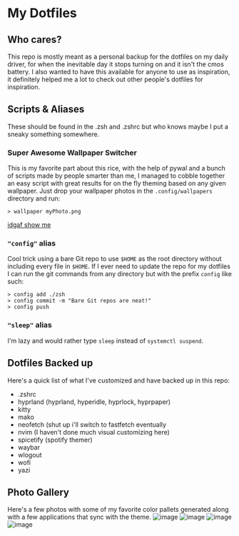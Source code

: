 # My Dotfiles 
## Who cares?
This repo is mostly meant as a personal backup for the dotfiles on my daily driver, for when the inevitable day it stops turning on and it isn't the cmos battery. I also wanted to have this available for anyone to use as inspiration, it definitely helped me a lot to check out other people's dotfiles for inspiration.

## Scripts & Aliases
These should be found in the .zsh and .zshrc but who knows maybe I put a sneaky something somewhere.
### Super Awesome Wallpaper Switcher
This is my favorite part about this rice, with the help of pywal and a bunch of scripts made by people smarter than me, I managed to cobble together an easy script with great results for on the fly theming based on any given wallpaper. Just drop your wallpaper photos in the ```.config/wallpapers``` directory and run:
```
> wallpaper myPhoto.png
```
[idgaf show me](#photo-gallery)

### ```"config"``` alias
Cool trick using a bare Git repo to use ```$HOME``` as the root directory without including every file in ```$HOME```. If I ever need to update the repo for my dotfiles I can run the git commands from any directory but with the prefix ```config``` like such:
```
> config add ./zsh
> config commit -m "Bare Git repos are neat!"
> config push
```
### ```"sleep"``` alias
I'm lazy and would rather type ```sleep``` instead of ```systemctl suspend```.


## Dotfiles Backed up
Here's a quick list of what I've customized and have backed up in this repo:
- .zshrc
- hyprland (hyprland, hyperidle, hyprlock, hyprpaper)
- kitty
- mako
- neofetch (shut up i'll switch to fastfetch eventually
- nvim (I haven't done much visual customizing here)
- spicetify (spotify themer)
- waybar
- wlogout
- wofi
- yazi

## Photo Gallery
Here's a few photos with some of my favorite color pallets generated along with a few applications that sync with the theme.
![image](https://github.com/user-attachments/assets/b0cf3472-64a2-44c0-a762-10cefef44c8f)
![image](https://github.com/user-attachments/assets/55eb6ee2-7139-4533-b3a0-40c06d5ccc17)
![image](https://github.com/user-attachments/assets/189a9b53-16a4-4a25-826e-cc601e93c3fa)
![image](https://github.com/user-attachments/assets/4018d820-0f73-40fe-8b55-3efdd788831f)


